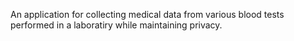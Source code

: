 An application for collecting medical data from various blood tests performed in a laboratiry while maintaining privacy.